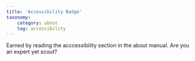```yaml
---
title: 'Accessibility Badge'
taxonomy:
    category: about
    tag: accessibility
---
```

Earned by reading the acccessibility section in the about manual. Are you an expert yet scout?
